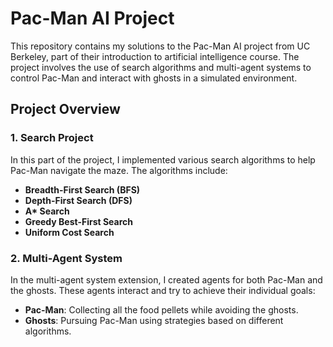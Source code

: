 # Pac-Man AI Project

This repository contains my solutions to the Pac-Man AI project from UC Berkeley, part of their introduction to artificial intelligence course. The project involves the use of search algorithms and multi-agent systems to control Pac-Man and interact with ghosts in a simulated environment.

## Project Overview

### 1. **Search Project**
In this part of the project, I implemented various search algorithms to help Pac-Man navigate the maze. The algorithms include:
- **Breadth-First Search (BFS)**
- **Depth-First Search (DFS)**
- **A\* Search** 
- **Greedy Best-First Search**
- **Uniform Cost Search**

### 2. **Multi-Agent System**
In the multi-agent system extension, I created agents for both Pac-Man and the ghosts. These agents interact and try to achieve their individual goals:
- **Pac-Man**: Collecting all the food pellets while avoiding the ghosts.
- **Ghosts**: Pursuing Pac-Man using strategies based on different algorithms.
